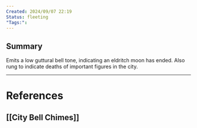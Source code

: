 ```yaml
---
Created: 2024/09/07 22:19
Status: fleeting
"Tags:":
---
```

## Summary
Emits a low guttural bell tone, indicating an eldritch moon has ended.
Also rung to indicate deaths of important figures in the city.

---
# References
## [[City Bell Chimes]]
